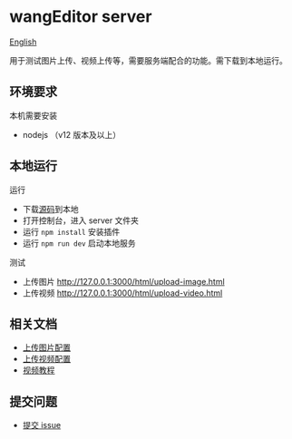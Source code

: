 # wangEditor server

[English](./README-en.md)

用于测试图片上传、视频上传等，需要服务端配合的功能。需下载到本地运行。

## 环境要求

本机需要安装

- nodejs （v12 版本及以上）

## 本地运行

运行

- 下载[源码](https://github.com/superAo/server)到本地
- 打开控制台，进入 server 文件夹
- 运行 `npm install` 安装插件
- 运行 `npm run dev` 启动本地服务

测试

- 上传图片 http://127.0.0.1:3000/html/upload-image.html
- 上传视频 http://127.0.0.1:3000/html/upload-video.html

## 相关文档

- [上传图片配置](https://www.wangeditor.com/v5/menu-config.html#上传图片)
- [上传视频配置](https://www.wangeditor.com/v5/menu-config.html#上传视频)
- [视频教程](https://www.wangeditor.com/v5/video-course.html)

## 提交问题

- [提交 issue](https://github.com/superAo/wangEditor/issues)
